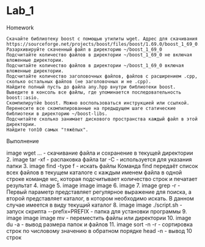 # Lab_1
Homework

    Скачайте библиотеку boost с помощью утилиты wget. Адрес для скачивания https://sourceforge.net/projects/boost/files/boost/1.69.0/boost_1_69_0.tar.gz.
    Разархивируйте скаченный файл в директорию ~/boost_1_69_0
    Подсчитайте количество файлов в директории ~/boost_1_69_0 не включая вложенные директории.
    Подсчитайте количество файлов в директории ~/boost_1_69_0 включая вложенные директории.
    Подсчитайте количество заголовочных файлов, файлов с расширением .cpp, сколько остальных файлов (не заголовочных и не .cpp).
    Найдите полный пусть до файла any.hpp внутри библиотеки boost.
    Выведите в консоль все файлы, где упоминается последовательность boost::asio.
    Скомпилирутйе boost. Можно воспользоваться инструкцией или ссылкой.
    Перенесите все скомпилированные на предыдущем шаге статические библиотеки в директорию ~/boost-libs.
    Подсчитайте сколько занимает дискового пространства каждый файл в этой директории.
    Найдите топ10 самых "тяжёлых".

Выполнение

image wget ... - скачивание файла и сохранение в текущей директории
2. image tar -xf - распаковка файла
tar -C - используется для указания папки
3. image find -type f - искать файлы
Команда find передаёт список всех файлов в текущем каталоге с каждым именем файла в одной строке команде wc, которая подсчитывает количество строк и печатает результат
4. image 5. image image image 6. image 7. image grep -r - Первый параметр представляет регулярное выражение для поиска, а второй представляет каталог, в котором необходимо искать. В данном случае имеется в виду текущий каталог
8. image image ./script.sh - запуск скрипта
--prefix=PREFIX - папка для установки программы
9. image image image mv - переместить файлы или директории
10. image du -a - вывод размера папок и файлов
11. image sort -n -r - сортировка строк по числовому значению в обратном порядке
head -n - вывод 10 строк

